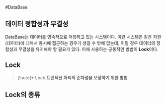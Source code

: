 #DataBase 


## 데이터 정합성과 무결성
DataBase는 데이터를 영속적으로 저장하고 있는 시스템이다. 이런 시스템은 같은 자원(데이터)에 대해서 동시에 접근하는 경우가 생길 수 밖에 없는데, 이럴 경우 데이터의 정합성과 무결성을 유지해야 할 필요가 있다. 이때 사용하는 공통적인 방법이 **Lock**이다.

## Lock
> [!note]+ Lock
> **트랜잭션 처리의 순차성을 보장하기 위한 방법**

## Lock의 종류

